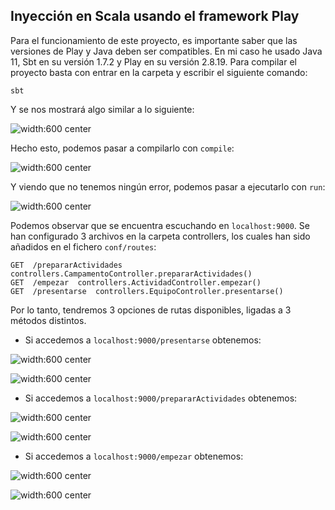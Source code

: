 ## Inyección en Scala usando el framework Play
Para el funcionamiento de este proyecto, es importante saber que las versiones de Play y Java deben ser compatibles. En mi caso he usado Java 11, Sbt en su versión 1.7.2 y Play en su versión 2.8.19. 
Para compilar el proyecto basta con entrar en la carpeta y escribir el siguiente comando:

```sbt```

Y se nos mostrará algo similar a lo siguiente:

![width:600 center](inicio.png)

Hecho esto, podemos pasar a compilarlo con `compile`:

![width:600 center](compile.png)

Y viendo que no tenemos ningún error, podemos pasar a ejecutarlo con `run`:

![width:600 center](run.png)

Podemos observar que se encuentra escuchando en `localhost:9000`. Se han configurado 3 archivos en la carpeta controllers, los cuales han sido añadidos en el fichero `conf/routes`:

```
GET  /prepararActividades  controllers.CampamentoController.prepararActividades()
GET  /empezar  controllers.ActividadController.empezar()
GET  /presentarse  controllers.EquipoController.presentarse()

```

Por lo tanto, tendremos 3 opciones de rutas disponibles, ligadas a 3 métodos distintos.

- Si accedemos a `localhost:9000/presentarse` obtenemos:

![width:600 center](output2.1.png)

![width:600 center](output2.2.png)

- Si accedemos a `localhost:9000/prepararActividades` obtenemos:

![width:600 center](output1.1.png)

![width:600 center](output1.2.png)

- Si accedemos a `localhost:9000/empezar` obtenemos:

![width:600 center](output3.1.png)

![width:600 center](output3.2.png)
